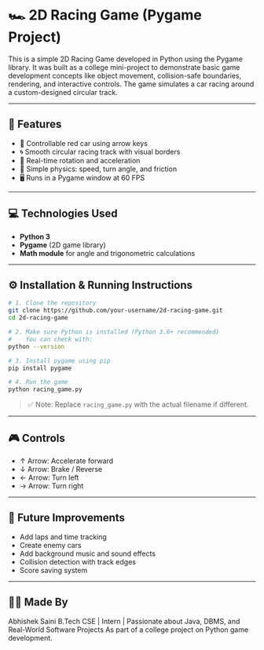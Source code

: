 # 🏎️ 2D Racing Game (Pygame Project)

This is a simple 2D Racing Game developed in Python using the Pygame library. It was built as a college mini-project to demonstrate basic game development concepts like object movement, collision-safe boundaries, rendering, and interactive controls. The game simulates a car racing around a custom-designed circular track.

---

## 🎯 Features

- 🚗 Controllable red car using arrow keys  
- 🌀 Smooth circular racing track with visual borders  
- 🔁 Real-time rotation and acceleration  
- 🧠 Simple physics: speed, turn angle, and friction  
- 🖥️ Runs in a Pygame window at 60 FPS

---

## 💻 Technologies Used

- **Python 3**
- **Pygame** (2D game library)
- **Math module** for angle and trigonometric calculations

---

## ⚙️ Installation & Running Instructions

```bash
# 1. Clone the repository
git clone https://github.com/your-username/2d-racing-game.git
cd 2d-racing-game

# 2. Make sure Python is installed (Python 3.6+ recommended)
#    You can check with:
python --version

# 3. Install pygame using pip
pip install pygame

# 4. Run the game
python racing_game.py
```

> ✅ Note: Replace `racing_game.py` with the actual filename if different.

---

## 🎮 Controls

- ↑ Arrow: Accelerate forward  
- ↓ Arrow: Brake / Reverse  
- ← Arrow: Turn left  
- → Arrow: Turn right

---

## 🚀 Future Improvements

- Add laps and time tracking  
- Create enemy cars 
- Add background music and sound effects  
- Collision detection with track edges  
- Score saving system

---

## 🧑‍💻 Made By
Abhishek Saini
B.Tech CSE | Intern | Passionate about Java, DBMS, and Real-World Software Projects
As part of a college project on Python game development.

